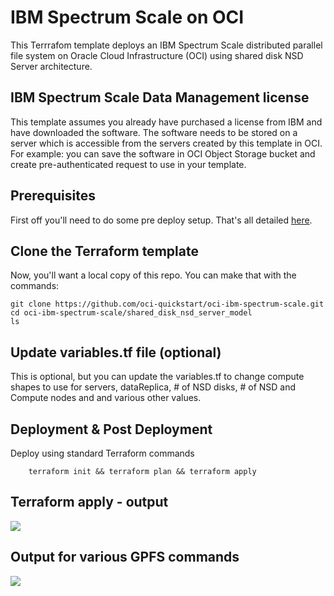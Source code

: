 # IBM Spectrum Scale on OCI
This Terrrafom template deploys an IBM Spectrum Scale distributed parallel file system on Oracle Cloud Infrastructure (OCI) using shared disk NSD Server  architecture.


## IBM Spectrum Scale Data Management license 
This template assumes you already have purchased a license from IBM and have downloaded the software.  The software needs to be stored on a server which is accessible from the servers created by this template in OCI.  For example: you can save the software in OCI Object Storage bucket and create pre-authenticated request to use in your template.  



## Prerequisites
First off you'll need to do some pre deploy setup.  That's all detailed [here](https://github.com/oracle/oci-quickstart-prerequisites).


## Clone the Terraform template
Now, you'll want a local copy of this repo.  You can make that with the commands:

    git clone https://github.com/oci-quickstart/oci-ibm-spectrum-scale.git
    cd oci-ibm-spectrum-scale/shared_disk_nsd_server_model
    ls



## Update variables.tf file (optional)
This is optional, but you can update the variables.tf to change compute shapes to use for servers, dataReplica, # of NSD disks, # of NSD and Compute nodes and and various other values. 


## Deployment & Post Deployment

Deploy using standard Terraform commands

        terraform init && terraform plan && terraform apply


## Terraform apply - output 

![](../images/02-tf-apply.png)

## Output for various GPFS commands

![](../images/03-mm-commands.png)



